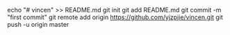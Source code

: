 echo "# vincen" >> README.md
git init
git add README.md
git commit -m "first commit"
git remote add origin https://github.com/yjzpjie/vincen.git
git push -u origin master

